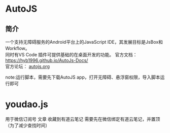 # AutoJS
## 简介

一个支持无障碍服务的Android平台上的JavaScript IDE，其发展目标是JsBox和Workflow。  
同时有VS Code 插件可提供基础的在桌面开发的功能。
官方文档：https://hyb1996.github.io/AutoJs-Docs/  
官方论坛： [autojs.org](http://www.autojs.org/)  

note:运行脚本，需要先下载AutoJS app，打开无障碍、悬浮窗权限，导入脚本运行即可

# youdao.js
用于微信订阅号 文章 收藏到有道云笔记
需要先在微信绑定有道云笔记，并置顶（为了减少查找时间）
